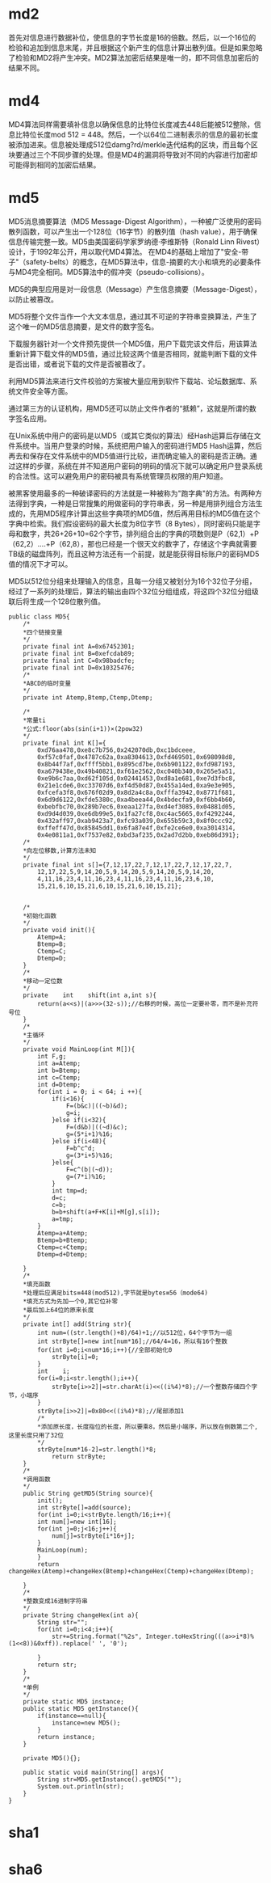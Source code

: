 # md2
首先对信息进行数据补位，使信息的字节长度是16的倍数。然后，以一个16位的检验和追加到信息末尾，并且根据这个新产生的信息计算出散列值。但是如果忽略了检验和MD2将产生冲突。MD2算法加密后结果是唯一的，即不同信息加密后的结果不同。
# md4
MD4算法同样需要填补信息以确保信息的比特位长度减去448后能被512整除，信息比特位长度mod 512 = 448。然后，一个以64位二进制表示的信息的最初长度被添加进来。信息被处理成512位damg?rd/merkle迭代结构的区块，而且每个区块要通过三个不同步骤的处理。但是MD4的漏洞将导致对不同的内容进行加密却可能得到相同的加密后结果。
# md5


MD5消息摘要算法（MD5 Message-Digest Algorithm），一种被广泛使用的密码散列函数，可以产生出一个128位（16字节）的散列值（hash value），用于确保信息传输完整一致。MD5由美国密码学家罗纳德·李维斯特（Ronald Linn Rivest）设计，于1992年公开，用以取代MD4算法。
在MD4的基础上增加了"安全-带子"（safety-belts）的概念，在MD5算法中，信息-摘要的大小和填充的必要条件与MD4完全相同。MD5算法中的假冲突（pseudo-collisions）。


MD5的典型应用是对一段信息（Message）产生信息摘要（Message-Digest），以防止被篡改。

MD5将整个文件当作一个大文本信息，通过其不可逆的字符串变换算法，产生了这个唯一的MD5信息摘要，是文件的数字签名。


下载服务器针对一个文件预先提供一个MD5值，用户下载完该文件后，用该算法重新计算下载文件的MD5值，通过比较这两个值是否相同，就能判断下载的文件是否出错，或者说下载的文件是否被篡改了。


利用MD5算法来进行文件校验的方案被大量应用到软件下载站、论坛数据库、系统文件安全等方面。

通过第三方的认证机构，用MD5还可以防止文件作者的“抵赖”，这就是所谓的数字签名应用。


在Unix系统中用户的密码是以MD5（或其它类似的算法）经Hash运算后存储在文件系统中。当用户登录的时候，系统把用户输入的密码进行MD5 Hash运算，然后再去和保存在文件系统中的MD5值进行比较，进而确定输入的密码是否正确。通过这样的步骤，系统在并不知道用户密码的明码的情况下就可以确定用户登录系统的合法性。这可以避免用户的密码被具有系统管理员权限的用户知道。


被黑客使用最多的一种破译密码的方法就是一种被称为"跑字典"的方法。有两种方法得到字典，一种是日常搜集的用做密码的字符串表，另一种是用排列组合方法生成的，先用MD5程序计算出这些字典项的MD5值，然后再用目标的MD5值在这个字典中检索。我们假设密码的最大长度为8位字节（8 Bytes），同时密码只能是字母和数字，共26+26+10=62个字节，排列组合出的字典的项数则是P（62,1）+P（62,2）….+P（62,8），那也已经是一个很天文的数字了，存储这个字典就需要TB级的磁盘阵列，而且这种方法还有一个前提，就是能获得目标账户的密码MD5值的情况下才可以。



MD5以512位分组来处理输入的信息，且每一分组又被划分为16个32位子分组，经过了一系列的处理后，算法的输出由四个32位分组组成，将这四个32位分组级联后将生成一个128位散列值。


```
public class MD5{
    /*
    *四个链接变量
    */
    private final int A=0x67452301;
    private final int B=0xefcdab89;
    private final int C=0x98badcfe;
    private final int D=0x10325476;
    /*
    *ABCD的临时变量
    */
    private int Atemp,Btemp,Ctemp,Dtemp;
     
    /*
    *常量ti
    *公式:floor(abs(sin(i+1))×(2pow32)
    */
    private final int K[]={
        0xd76aa478,0xe8c7b756,0x242070db,0xc1bdceee,
        0xf57c0faf,0x4787c62a,0xa8304613,0xfd469501,0x698098d8,
        0x8b44f7af,0xffff5bb1,0x895cd7be,0x6b901122,0xfd987193,
        0xa679438e,0x49b40821,0xf61e2562,0xc040b340,0x265e5a51,
        0xe9b6c7aa,0xd62f105d,0x02441453,0xd8a1e681,0xe7d3fbc8,
        0x21e1cde6,0xc33707d6,0xf4d50d87,0x455a14ed,0xa9e3e905,
        0xfcefa3f8,0x676f02d9,0x8d2a4c8a,0xfffa3942,0x8771f681,
        0x6d9d6122,0xfde5380c,0xa4beea44,0x4bdecfa9,0xf6bb4b60,
        0xbebfbc70,0x289b7ec6,0xeaa127fa,0xd4ef3085,0x04881d05,
        0xd9d4d039,0xe6db99e5,0x1fa27cf8,0xc4ac5665,0xf4292244,
        0x432aff97,0xab9423a7,0xfc93a039,0x655b59c3,0x8f0ccc92,
        0xffeff47d,0x85845dd1,0x6fa87e4f,0xfe2ce6e0,0xa3014314,
        0x4e0811a1,0xf7537e82,0xbd3af235,0x2ad7d2bb,0xeb86d391};
    /*
    *向左位移数,计算方法未知
    */
    private final int s[]={7,12,17,22,7,12,17,22,7,12,17,22,7,
        12,17,22,5,9,14,20,5,9,14,20,5,9,14,20,5,9,14,20,
        4,11,16,23,4,11,16,23,4,11,16,23,4,11,16,23,6,10,
        15,21,6,10,15,21,6,10,15,21,6,10,15,21};
     
     
    /*
    *初始化函数
    */
    private void init(){
        Atemp=A;
        Btemp=B;
        Ctemp=C;
        Dtemp=D;
    }
    /*
    *移动一定位数
    */
    private    int    shift(int a,int s){
        return(a<<s)|(a>>>(32-s));//右移的时候，高位一定要补零，而不是补充符号位
    }
    /*
    *主循环
    */
    private void MainLoop(int M[]){
        int F,g;
        int a=Atemp;
        int b=Btemp;
        int c=Ctemp;
        int d=Dtemp;
        for(int i = 0; i < 64; i ++){
            if(i<16){
                F=(b&c)|((~b)&d);
                g=i;
            }else if(i<32){
                F=(d&b)|((~d)&c);
                g=(5*i+1)%16;
            }else if(i<48){
                F=b^c^d;
                g=(3*i+5)%16;
            }else{
                F=c^(b|(~d));
                g=(7*i)%16;
            }
            int tmp=d;
            d=c;
            c=b;
            b=b+shift(a+F+K[i]+M[g],s[i]);
            a=tmp;
        }
        Atemp=a+Atemp;
        Btemp=b+Btemp;
        Ctemp=c+Ctemp;
        Dtemp=d+Dtemp;
     
    }
    /*
    *填充函数
    *处理后应满足bits≡448(mod512),字节就是bytes≡56（mode64)
    *填充方式为先加一个0,其它位补零
    *最后加上64位的原来长度
    */
    private int[] add(String str){
        int num=((str.length()+8)/64)+1;//以512位，64个字节为一组
        int strByte[]=new int[num*16];//64/4=16，所以有16个整数
        for(int i=0;i<num*16;i++){//全部初始化0
            strByte[i]=0;
        }
        int    i;
        for(i=0;i<str.length();i++){
            strByte[i>>2]|=str.charAt(i)<<((i%4)*8);//一个整数存储四个字节，小端序
        }
        strByte[i>>2]|=0x80<<((i%4)*8);//尾部添加1
        /*
        *添加原长度，长度指位的长度，所以要乘8，然后是小端序，所以放在倒数第二个,这里长度只用了32位
        */
        strByte[num*16-2]=str.length()*8;
            return strByte;
    }
    /*
    *调用函数
    */
    public String getMD5(String source){
        init();
        int strByte[]=add(source);
        for(int i=0;i<strByte.length/16;i++){
        int num[]=new int[16];
        for(int j=0;j<16;j++){
            num[j]=strByte[i*16+j];
        }
        MainLoop(num);
        }
        return changeHex(Atemp)+changeHex(Btemp)+changeHex(Ctemp)+changeHex(Dtemp);
     
    }
    /*
    *整数变成16进制字符串
    */
    private String changeHex(int a){
        String str="";
        for(int i=0;i<4;i++){
            str+=String.format("%2s", Integer.toHexString(((a>>i*8)%(1<<8))&0xff)).replace(' ', '0');
 
        }
        return str;
    }
    /*
    *单例
    */
    private static MD5 instance;
    public static MD5 getInstance(){
        if(instance==null){
            instance=new MD5();
        }
        return instance;
    }
     
    private MD5(){};
     
    public static void main(String[] args){
        String str=MD5.getInstance().getMD5("");
        System.out.println(str);
    }
}
```

# sha1
# sha6

